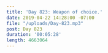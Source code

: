 ```yaml
---
title: 'Day 823: Weapon of choice.'
date: 2019-04-22 14:28:00 -07:00
file: "/uploads/Day-823.mp3"
post: Day 823
duration: '00:05:28'
length: 4663064
---
```


